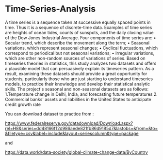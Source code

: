 # Time-Series-Analysis

A time series is a sequence taken at successive equally spaced points in time. 
Thus it is a sequence of discrete-time data. Examples of time series are heights of 
ocean tides, counts of sunspots, and the daily closing value of the Dow Jones Industrial 
Average.
Four components of time series are:
•          Secular trend, which describe the movement along the term;
•          Seasonal variations, which represent seasonal changes;
•          Cyclical fluctuations, which correspond to periodical but not seasonal variations;
•          Irregular variations, which are other non-random sources of variations of series.
Based on timeseries theories in statistics, this study analyzes two datasets and offers a plausible 
model that can persuasively explain its timeseries pattern. As a result, examining these datasets 
should provide a great opportunity for students, particularly those who are just starting to 
understand timeseries models, to practice their knowledge and develop their statistical analytic 
skills.
The project's seasonal and non-seasonal datasets are as follows:
1.Temperature change in Delhi, India, and forecasting future temperatures
2. Commercial banks' assets and liabilities in the United States to anticipate credit growth rate


You can download dataset to practice from :

https://www.federalreserve.gov/datadownload/Download.aspx?rel=H8&series=dd48166f12d986aede821fb86d9185d7&lastobs=&from=&to=&filetype=csv&label=include&layout=seriescolumn&type=package

and

https://data.world/data-society/global-climate-change-data/ByCountry
